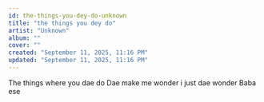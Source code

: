 ```yaml
---
id: the-things-you-dey-do-unknown
title: "the things you dey do"
artist: "Unknown"
album: ""
cover: ""
created: "September 11, 2025, 11:16 PM"
updated: "September 11, 2025, 11:16 PM"
---
```


The things where you dae do 
Dae make me wonder i just dae wonder 
Baba ese